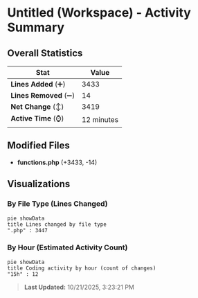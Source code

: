 # Untitled (Workspace) - Activity Summary 

## Overall Statistics

| Stat                   | Value                                                             |
| ---------------------- | ----------------------------------------------------------------- |
| **Lines Added** (➕)   | 3433                                          |
| **Lines Removed** (➖) | 14                                        |
| **Net Change** (↕)    | 3419                |
| **Active Time** (⌚)   | 12 minutes |


## Modified Files
- **functions.php** (+3433, -14)

## Visualizations

### By File Type (Lines Changed)

```mermaid
pie showData
title Lines changed by file type
".php" : 3447
```

### By Hour (Estimated Activity Count)

```mermaid
pie showData
title Coding activity by hour (count of changes)
"15h" : 12
```


> **Last Updated:** 10/21/2025, 3:23:21 PM